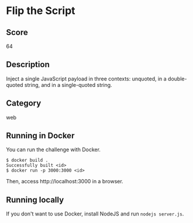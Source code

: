 # Flip the Script  

## Score
64

## Description
Inject a single JavaScript payload in three contexts:
	unquoted, in a double-quoted string, and in a single-quoted string.

## Category
web

## Running in Docker
You can run the challenge with Docker.

    $ docker build .
    Successfully built <id>
    $ docker run -p 3000:3000 <id>

Then, access http://localhost:3000 in a browser.

## Running locally
If you don't want to use Docker, install NodeJS and run
`nodejs server.js`.

